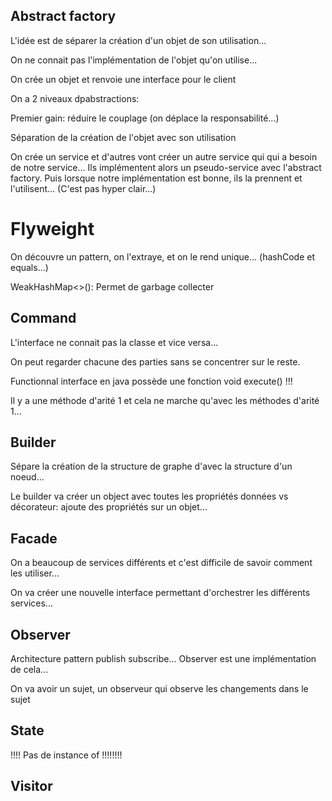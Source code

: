 

## Abstract factory

L'idée est de séparer la création d'un objet de son utilisation...

On ne connait pas l'implémentation de l'objet qu'on utilise...

On crée un objet et renvoie une interface pour le client

On a 2 niveaux dpabstractions: 

Premier gain: réduire le couplage (on déplace la responsabilité...)

Séparation de la création de l'objet avec son utilisation

On crée un service et d'autres vont créer un autre service qui qui a besoin de notre service... Ils implémentent alors un pseudo-service avec l'abstract factory. Puis lorsque notre implémentation est bonne, ils la prennent et l'utilisent... (C'est pas hyper clair...)

# Flyweight

On découvre un pattern, on l'extraye, et on le rend unique... (hashCode et equals...)

WeakHashMap<>(): Permet de garbage collecter

## Command

L'interface ne connait pas la classe et vice versa...

On peut regarder chacune des parties sans se concentrer sur le reste.

Functionnal interface en java possède une fonction void execute() !!!

Il y a une méthode d'arité 1 et cela ne marche qu'avec les méthodes d'arité 1...

## Builder

Sépare la création de la structure de graphe d'avec la structure d'un noeud...

Le builder va créer un object avec toutes les propriétés données vs décorateur: ajoute des propriétés sur un objet...

## Facade

On a beaucoup de services différents et c'est difficile de savoir comment les utiliser...

On va créer une nouvelle interface permettant d'orchestrer les différents services...

## Observer

Architecture pattern publish subscribe... Observer est une implémentation de cela...

On va avoir un sujet, un observeur qui observe les changements dans le sujet

## State

!!!! Pas de instance of !!!!!!!!


## Visitor


